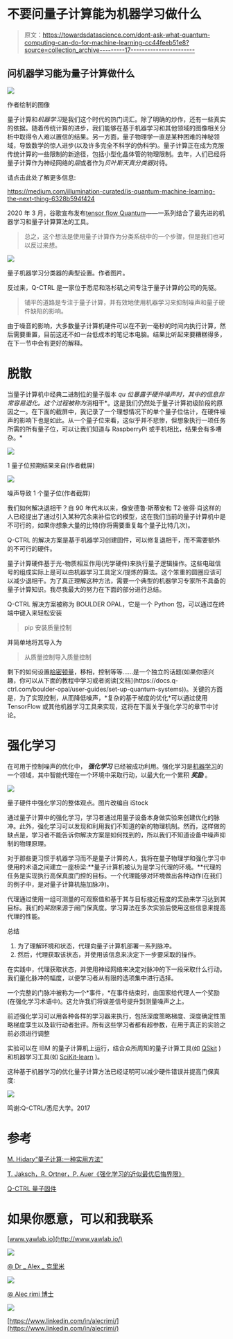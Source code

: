 # 不要问量子计算能为机器学习做什么

> 原文：<https://towardsdatascience.com/dont-ask-what-quantum-computing-can-do-for-machine-learning-cc44feeb51e8?source=collection_archive---------17----------------------->

## 问机器学习能为量子计算做什么

![](img/9788b1f504679768debbb2d992e548df.png)

作者绘制的图像

量子计算和*机器学习*是我们这个时代的热门词汇。除了明确的炒作，还有一些真实的依据。随着传统计算的进步，我们能够在基于机器学习和其他领域的图像相关分析中取得令人难以置信的结果。另一方面，量子物理学一直是某种困难的神秘领域，导致数学的惊人进步(以及许多完全不科学的伪科学)。量子计算正在成为克服传统计算的一些限制的新途径，包括小型化晶体管的物理限制。去年，人们已经将量子计算作为神经网络的*层*或者作为*贝叶斯天真分类器*对待。

请点击此处了解更多信息:

<https://medium.com/illumination-curated/is-quantum-machine-learning-the-next-thing-6328b594f424>  

2020 年 3 月，谷歌宣布发布[tensor flow Quantum](https://ai.googleblog.com/2020/03/announcing-tensorflow-quantum-open.html)——一系列结合了最先进的机器学习和量子计算算法的工具。

> 总之，这个想法是使用量子计算作为分类系统中的一个步骤，但是我们也可以反过来想。

![](img/6237ef06e929b097e82996d59a1e00f6.png)

量子机器学习分类器的典型设置。作者图片。

反过来，Q-CTRL 是一家位于悉尼和洛杉矶之间专注于量子计算的公司的先驱。

> 铺平的道路是专注于量子计算，并有效地使用机器学习来抑制噪声和量子硬件缺陷的影响。

由于噪音的影响，大多数量子计算机硬件可以在不到一毫秒的时间内执行计算，然后需要重置，目前这还不如一台低成本的笔记本电脑。结果比听起来要糟糕得多，在下一节中会有更好的解释。

# 脱散

当量子计算机中经典二进制位的量子版本 *qu 位暴露于硬件噪声时，其中的信息非常容易退化。这个过程被称为*消相干*。这是我们仍然处于量子计算初级阶段的原因之一。在下面的截屏中，我记录了一个理想情况下的单个量子位估计，在硬件噪声的影响下也是如此。从一个量子位来看，这似乎并不悲惨，但想象执行一项任务所需的所有量子位，可以让我们知道与 RaspberryPi 或手机相比，结果会有多嘈杂。*

![](img/2233891b318d6da02dbc06547b881973.png)

1 量子位预期结果来自(作者截屏)

![](img/6cdebed46c622d6d091506cb5d93a72e.png)

噪声导致 1 个量子位(作者截屏)

我们如何解决退相干？自 90 年代末以来，像安德鲁·斯蒂安和 T2·彼得·肖这样的人已经提出了通过引入某种冗余来补偿它的模型，这在我们当前的量子计算机中是不可行的，如果你想象大量的比特(你将需要重复每个量子比特几次)。

Q-CTRL 的解决方案是基于机器学习创建固件，可以修复退相干，而不需要额外的不可行的硬件。

量子计算硬件基于光-物质相互作用(光学硬件)来执行量子逻辑操作。这些电磁信号的组成实际上是可以由机器学习工具定义/提炼的算法。这个笨重的圆圈应该可以减少退相干。为了真正理解这种方法，需要一个典型的机器学习专家所不具备的量子计算知识。我尽我最大的努力在下面的部分进行总结。

Q-CTRL 解决方案被称为 BOULDER OPAL，它是一个 Python 包，可以通过在终端中键入来轻松安装

> pip 安装质量控制

并简单地将其导入为

> 从质量控制导入质量控制

剩下的如何设置[哈密顿量](https://en.wikipedia.org/wiki/Hamiltonian_(quantum_mechanics))，移相，控制等等……是一个独立的话题(如果你感兴趣，你可以从下面的教程中学习或者阅读[文档](https://docs.q-ctrl.com/boulder-opal/user-guides/set-up-quantum-systems))。关键的方面是，为了实现控制，从而降低噪声，*复杂的基于梯度的优化*可以通过使用 TensorFlow 或其他机器学习工具来实现，这将在下面关于强化学习的章节中讨论。

# 强化学习

在可用于控制噪声的优化中， ***强化学习*** 已经被成功利用。强化学习是[机器学习](https://en.wikipedia.org/wiki/Machine_learning)的一个领域，其中智能代理在一个环境中采取行动，以最大化一个累积 ***奖励*** 。

![](img/7c669cd22d906ee19420972900f9b306.png)

量子硬件中强化学习的整体观点。图片改编自 iStock

通过量子计算中的强化学习，学习者通过用量子设备本身做实验来创建优化的脉冲。此外，强化学习可以发现和利用我们不知道的新的物理机制。然而，这样做的缺点是，学习者不能告诉你解决方案是如何找到的，所以我们不知道设备中噪声抑制的物理原理。

对于那些更习惯于机器学习而不是量子计算的人，我将在量子物理学和强化学习中使用的术语之间建立一座桥梁:**量子计算机被认为是学习代理的环境。**代理的任务是实现执行高保真度门控的目标。一个代理能够对环境做出各种动作(在我们的例子中，是对量子计算机施加脉冲)。

代理通过使用一组可测量的可观察值和基于其与目标接近程度的奖励来学习达到其目标。我们的*奖励*来源于闸门保真度。学习算法在多次实验后使用这些信息来提高代理的性能。

总结

1.  为了理解环境和状态，代理向量子计算机部署一系列脉冲。
2.  然后，代理获取该状态，并使用该信息来决定下一步要采取的操作。

在实践中，代理获取状态，并使用神经网络来决定对脉冲的下一段采取什么行动。我们量化脉冲的幅度，以便学习者从有限的选项集中进行选择。

一个完整的门脉冲被称为一个*事件，*在事件结束时，由国家给代理人一个奖励(在强化学习术语中)。这允许我们将误差信号提升到测量噪声之上。

前述强化学习可以用各种各样的学习器来执行，包括深度策略梯度、深度确定性策略梯度孪生以及软行动者批评。所有这些学习者都有超参数，在用于真正的实验之前必须进行调整

实验可以在 IBM 的量子计算机上运行，结合众所周知的量子计算工具(如 [QSkit](https://qiskit.org/) )和机器学习工具(如 [SciKit-learn](https://scikit-learn.org/) )。

这种基于机器学习的优化量子计算方法已经证明可以减少硬件错误并提高门保真度:

![](img/bfe6c30905bbf3b5142f05757272d165.png)

鸣谢:Q-CTRL/悉尼大学。2017

# 参考

[M. Hidary“量子计算:一种实用方法”](https://www.springer.com/gp/book/9783030239213)

[T. Jaksch，R. Ortner，P. Auer《强化学习的近似最优后悔界限》](https://jmlr.csail.mit.edu/papers/v11/jaksch10a.html)

[Q-CTRL 量子固件](https://q-ctrl.com/foundations/quantum-firmware/)

# 如果你愿意，可以和我联系

[www.yawlab.io](http://www.yawlab.io/)

![](img/fa64b25010f03620efa46f5925f20522.png)

[@ Dr _ Alex _ 克里米](https://twitter.com/Dr_Alex_Crimi)

![](img/b2b948e2d5f938c637cda4e024eef439.png)

[@ Alec rimi 博士](https://www.instagram.com/dr.alecrimi/)

![](img/7848de0a2ce9b7ab18a2f43912fb142b.png)

[https://www.linkedin.com/in/alecrimi/](https://www.linkedin.com/in/alecrimi/)